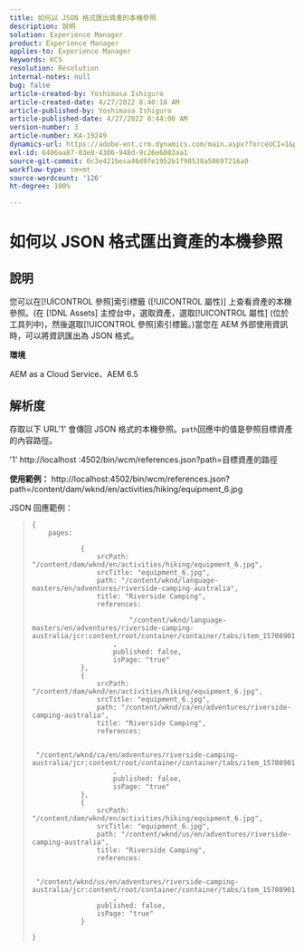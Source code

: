 ```yaml
---
title: 如何以 JSON 格式匯出資產的本機參照
description: 說明
solution: Experience Manager
product: Experience Manager
applies-to: Experience Manager
keywords: KCS
resolution: Resolution
internal-notes: null
bug: false
article-created-by: Yoshimasa Ishiguro
article-created-date: 4/27/2022 8:40:18 AM
article-published-by: Yoshimasa Ishiguro
article-published-date: 4/27/2022 8:44:06 AM
version-number: 3
article-number: KA-19249
dynamics-url: https://adobe-ent.crm.dynamics.com/main.aspx?forceUCI=1&pagetype=entityrecord&etn=knowledgearticle&id=51bfd9a4-05c6-ec11-a7b6-0022480a10ee
exl-id: 6406aa87-03e0-4306-948d-9c26e6003aa1
source-git-commit: 0c3e421beca46d9fe1952b1f98538a50697216a0
workflow-type: tm+mt
source-wordcount: '126'
ht-degree: 100%

---
```


# 如何以 JSON 格式匯出資產的本機參照

## 說明


您可以在[!UICONTROL 參照]索引標籤 ([!UICONTROL  屬性)] 上查看資產的本機參照。(在 [!DNL Assets] 主控台中，選取資產，選取[!UICONTROL 屬性] (位於工具列中)，然後選取[!UICONTROL 參照]索引標籤。)當您在 AEM 外部使用資訊時，可以將資訊匯出為 JSON 格式。

<b>環境</b>

AEM as a Cloud Service、AEM 6.5


## 解析度


存取以下 URL&#39;1&#39; 會傳回 JSON 格式的本機參照。`path`回應中的值是參照目標資產的內容路徑。

&#39;1&#39; http://localhost :4502/bin/wcm/references.json?path=目標資產的路徑

<b>使用範例：</b>
http://localhost:4502/bin/wcm/references.json?path=/content/dam/wknd/en/activities/hiking/equipment_6.jpg

JSON 回應範例：


> ```
> {
>     pages: 
>         
>             {
>                 srcPath: "/content/dam/wknd/en/activities/hiking/equipment_6.jpg",
>                 srcTitle: "equipment_6.jpg",
>                 path: "/content/wknd/language-masters/en/adventures/riverside-camping-australia",
>                 title: "Riverside Camping",
>                 references: 
>                     
>                         "/content/wknd/language-masters/en/adventures/riverside-camping-australia/jcr:content/root/container/container/tabs/item_1570890147607/par0/image/fileReference"
>                     ,
>                     published: false,
>                     isPage: "true"
>             },
>             {
>                 srcPath: "/content/dam/wknd/en/activities/hiking/equipment_6.jpg",
>                 srcTitle: "equipment_6.jpg",
>                 path: "/content/wknd/ca/en/adventures/riverside-camping-australia",
>                 title: "Riverside Camping",
>                 references: 
>                     
>                         "/content/wknd/ca/en/adventures/riverside-camping-australia/jcr:content/root/container/container/tabs/item_1570890147607/par0/image/fileReference"
>                     ,
>                     published: false,
>                     isPage: "true"
>             },
>             {
>                 srcPath: "/content/dam/wknd/en/activities/hiking/equipment_6.jpg",
>                 srcTitle: "equipment_6.jpg",
>                 path: "/content/wknd/us/en/adventures/riverside-camping-australia",
>                 title: "Riverside Camping",
>                 references: 
>                     
>                         "/content/wknd/us/en/adventures/riverside-camping-australia/jcr:content/root/container/container/tabs/item_1570890147607/par0/image/fileReference"
>                     ,
>                 published: false,
>                 isPage: "true"
>             }
>         
> }
> ```
